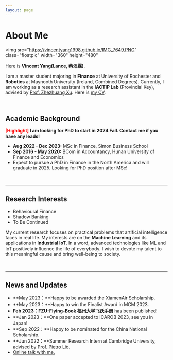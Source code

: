 ```yaml
---
layout: page
---
```


# About Me

<img src="https://vincentyang1998.github.io/IMG_7649.PNG" class="floatpic" width="360" height="480"

Here is **Vincent Yang(Lance, [蔡汉霖](https://caihanlin.com/file/蔡汉霖简历.pdf))**.

I am a master student majoring in **Finance** at University of Rochester and **Robotics** at Maynooth University (Ireland, Combined Degrees). Currently, I am working as a research assistant in the **IACTIP Lab** (Provincial Key), advised by [Prof. Zhezhuang Xu](https://www.researchgate.net/profile/Zhezhuang-Xu). Here is [my CV](https://caihanlin.com/file/CV-HanlinCAI.pdf).

<br>

## Academic Background

**<font color='red'>[Highlight]</font> I am looking for PhD to start in 2024 Fall. Contact me if you have any leads!**

- **Aug 2022 - Dec 2023:** MSc in Finance, Simon Business School
- **Sep 2016 - May 2020:** BCom in Accountancy, Hunan University of Finance and Economics
- Expect to pursue a PhD in Finance in the North America and will graduate in 2025. Looking for PhD position after MSc!

<br>

---

## Research Interests

- Behavioural Finance
- Shadow Banking
- To Be Continued

My current research focuses on practical problems that artificial intelligence faces in real life. My interests are on the **Machine Learning** and its applications in **Industrial IoT**. In a word, advanced technologies like ML and IoT positively influence the life of everybody.  I wish to devote my talent to this meaningful cause and bring well-being to society.

<br>

---

## News and Updates

- **May 2023：**Happy to be awarded the XiamenAir Scholarship.
- **May 2023：**Happy to win the Finalist Award in MCM 2023.
- **Feb 2023：**[**FZU-Flying-Book 福州大学飞跃手册**](https://fzu-fly.online/) has been published!
- **Jan 2023：**One paper accepted to ICAROB 2023, see you in Japan!
- **Sep 2022：**Happy to be nominated for the China National Scholarship.
- **Jun 2022：**Summer Research Intern at Cambridge University, advised by [Prof. Pietro Liò](https://www.cl.cam.ac.uk/~pl219/ ).
- [Online talk with me.](https://calendly.com/lancecai/meet-with-lance)
